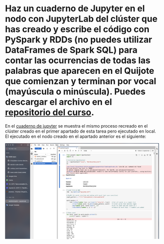 # Haz un cuaderno de Jupyter en el nodo con JupyterLab del clúster que has creado y escribe el código con PySpark y RDDs (no puedes utilizar DataFrames de Spark SQL) para contar las ocurrencias de todas las palabras que aparecen en el Quijote que comienzan y terminan por vocal (mayúscula o minúscula). Puedes descargar el archivo en el [repositorio del curso](https://raw.githubusercontent.com/tnavarrete-iedib/bigdata-24-25/refs/heads/main/quijote.txt).

En el [cuaderno de jupyter](./section2.ipynb) se muestra el mismo proceso recreado en el clúster creado en el primer apartado de esta tarea pero ejecutado en local. El ejecutado en el nodo creado en el apartado anterior es el siguiente:

![Count words that start and end with vocals](./screenshots/0%20notebook%20quijote.png)

